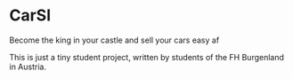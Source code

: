 # CarSl
Become the king in your castle and sell your cars easy af


This is just a tiny student project, written by students of the FH Burgenland in Austria.
